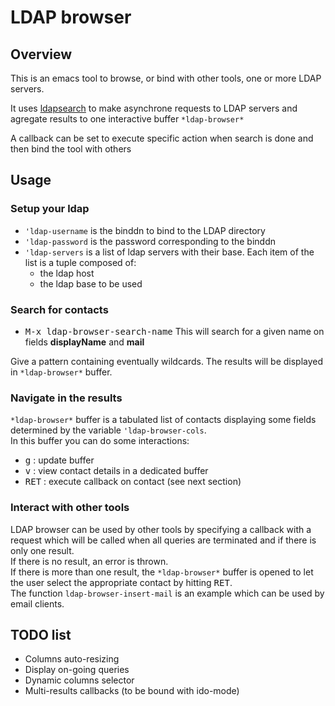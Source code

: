 LDAP browser
============

Overview
--------

This is an emacs tool to browse, or bind with other tools, one or more LDAP servers.

It uses [ldapsearch](http://www.openldap.org/software/man.cgi?query=ldapsearch&apropos=0&sektion=0&manpath=OpenLDAP+2.0-Release&format=html) to make asynchrone requests to LDAP servers and
agregate results to one interactive buffer `*ldap-browser*`

A callback can be set to execute specific action when search is done
and then bind the tool with others

Usage
-----
### Setup your ldap
  - `'ldap-username` is the binddn to bind to the LDAP directory
  - `'ldap-password` is the password corresponding to the binddn
  - `'ldap-servers` is a list of ldap servers with their base. Each
	  item of the list is a tuple composed of:
    - the ldap host
    - the ldap base to be used

### Search for contacts
  - <kbd>M-x ldap-browser-search-name</kbd> This will search for a given name
      on fields **displayName** and **mail**

Give a pattern containing eventually wildcards. The results will be
displayed in `*ldap-browser*` buffer.

### Navigate in the results
`*ldap-browser*` buffer is a tabulated list of contacts displaying
some fields determined by the variable `'ldap-browser-cols`.  
In this buffer you can do some interactions:

  - <kbd>g</kbd> : update buffer
  - <kbd>v</kbd> : view contact details in a dedicated buffer
  - <kbd>RET</kbd> : execute callback on contact (see next section)

### Interact with other tools
LDAP browser can be used by other tools by specifying a callback with a request which will be called when all queries are terminated and if there is only one result.  
If there is no result, an error is thrown.  
If there is more than one result, the `*ldap-browser*` buffer is opened to let the user select the appropriate contact by hitting <kbd>RET</kbd>.  
The function `ldap-browser-insert-mail` is an example which can be used by email clients.

TODO list
---------
  - Columns auto-resizing
  - Display on-going queries
  - Dynamic columns selector
  - Multi-results callbacks (to be bound with ido-mode)
